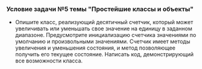 ### Условие задачи №5 темы "Простейшие классы и объекты"
- Опишите класс, реализующий десятичный счетчик, который может увеличивать или уменьшать свое значение
  на единицу в заданном диапазоне. Предусмотрите инициализацию счетчика значениями по умолчанию и
  произвольными значениями. Счетчик имеет методы увеличения и уменьшения состояния, и метод
  позволяющее получить его текущее состояние. Написать код, демонстрирующий все возможности класса.